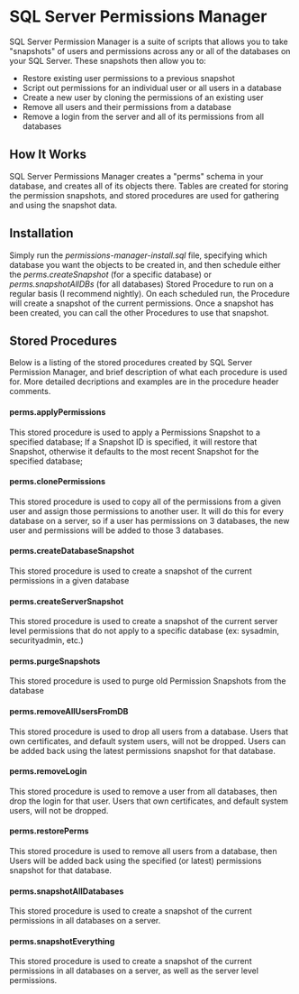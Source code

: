 # SQL Server Permissions Manager
SQL Server Permission Manager is a suite of scripts that allows you to take "snapshots" of users and permissions across any or all of the databases on your SQL Server.  These snapshots then allow you to:

- Restore existing user permissions to a previous snapshot
- Script out permissions for an individual user or all users in a database
- Create a new user by cloning the permissions of an existing user
- Remove all users and their permissions from a database
- Remove a login from the server and all of its permissions from all databases
## How It Works
SQL Server Permissions Manager creates a "perms" schema in your database, and creates all of its objects there.  Tables are created for storing the permission snapshots, and stored procedures are used for gathering and using the snapshot data.

## Installation
Simply run the *permissions-manager-install.sql* file, specifying which database you want the objects to be created in, and then schedule either the *perms.createSnapshot* (for a specific database) or *perms.snapshotAllDBs* (for all databases) Stored Procedure to run on a regular basis (I recommend nightly). On each scheduled run, the Procedure will create a snapshot of the current permissions. Once a snapshot has been created, you can call the other Procedures to use that snapshot.

## Stored Procedures
Below is a listing of the stored procedures created by SQL Server Permission Manager, and brief description of what each procedure is used for.  More detailed decriptions and examples are in the procedure header comments. 
#### perms.applyPermissions
This stored procedure is used to apply a Permissions Snapshot to a specified database; If a Snapshot ID is specified, it will restore that Snapshot, otherwise it defaults to the most recent Snapshot for the specified database;
#### perms.clonePermissions
This stored procedure is used to copy all of the permissions from a given user and assign those permissions to another user.  It will do this for every database on a server, so if a user has permissions on 3 databases, the new user and permissions will be added to those 3 databases.
#### perms.createDatabaseSnapshot
This stored procedure is used to create a snapshot of the current permissions in a given database
#### perms.createServerSnapshot
This stored procedure is used to create a snapshot of the current server level permissions that do not apply to a specific database (ex: sysadmin, securityadmin, etc.)
#### perms.purgeSnapshots
This stored procedure is used to purge old Permission Snapshots from the database
#### perms.removeAllUsersFromDB
This stored procedure is used to drop all users from a database.  Users that own certificates, and default system users, will not be dropped.  Users can be added back using the latest permissions snapshot for that database.
#### perms.removeLogin
This stored procedure is used to remove a user from all databases, then drop the login for that user.  Users that own certificates, and default system users, will not be dropped.
#### perms.restorePerms
This stored procedure is used to remove all users from a database, then Users will be added back using the specified (or latest) permissions snapshot for that database.
#### perms.snapshotAllDatabases
This stored procedure is used to create a snapshot of the current permissions in all databases on a server.
#### perms.snapshotEverything
This stored procedure is used to create a snapshot of the current permissions in all databases on a server, as well as the server level permissions.
